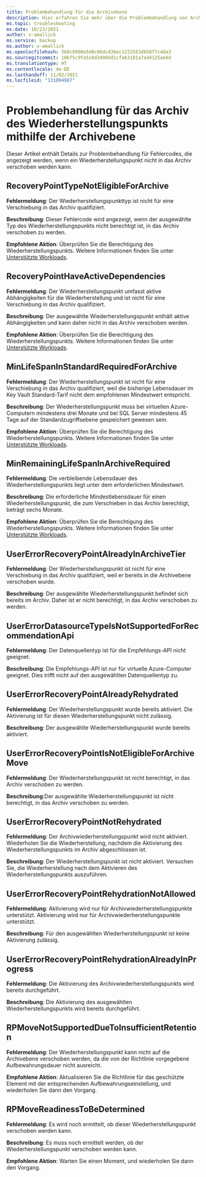 ```yaml
---
title: Problembehandlung für die Archivebene
description: Hier erfahren Sie mehr über die Problembehandlung von Archivebenenfehlern für Azure Backup.
ms.topic: troubleshooting
ms.date: 10/23/2021
author: v-amallick
ms.service: backup
ms.author: v-amallick
ms.openlocfilehash: 560c8900e5d0c06dc436ec1222583db58f7cdda3
ms.sourcegitcommit: 106f5c9fa5c6d3498dd1cfe63181a7ed4125ae6d
ms.translationtype: HT
ms.contentlocale: de-DE
ms.lasthandoff: 11/02/2021
ms.locfileid: "131094987"
---
```

# <a name="troubleshooting-recovery-point-archive-using-archive-tier"></a>Problembehandlung für das Archiv des Wiederherstellungspunkts mithilfe der Archivebene

Dieser Artikel enthält Details zur Problembehandlung für Fehlercodes, die angezeigt werden, wenn ein Wiederherstellungspunkt nicht in das Archiv verschoben werden kann.

## <a name="recoverypointtypenoteligibleforarchive"></a>RecoveryPointTypeNotEligibleForArchive

**Fehlermeldung**: Der Wiederherstellungspunkttyp ist nicht für eine Verschiebung in das Archiv qualifiziert.

**Beschreibung**: Dieser Fehlercode wird angezeigt, wenn der ausgewählte Typ des Wiederherstellungspunkts nicht berechtigt ist, in das Archiv verschoben zu werden.

**Empfohlene Aktion**: Überprüfen Sie die Berechtigung des Wiederherstellungspunkts. Weitere Informationen finden Sie unter [Unterstützte Workloads](archive-tier-support.md#supported-workloads).

## <a name="recoverypointhaveactivedependencies"></a>RecoveryPointHaveActiveDependencies

**Fehlermeldung**: Der Wiederherstellungspunkt umfasst aktive Abhängigkeiten für die Wiederherstellung und ist nicht für eine Verschiebung in das Archiv qualifiziert.

**Beschreibung**: Der ausgewählte Wiederherstellungspunkt enthält aktive Abhängigkeiten und kann daher nicht in das Archiv verschoben werden.

**Empfohlene Aktion**: Überprüfen Sie die Berechtigung des Wiederherstellungspunkts. Weitere Informationen finden Sie unter [Unterstützte Workloads](archive-tier-support.md#supported-workloads).

## <a name="minlifespaninstandardrequiredforarchive"></a>MinLifeSpanInStandardRequiredForArchive

**Fehlermeldung**: Der Wiederherstellungspunkt ist nicht für eine Verschiebung in das Archiv qualifiziert, weil die bisherige Lebensdauer im Key Vault Standard-Tarif nicht dem empfohlenen Mindestwert entspricht.

**Beschreibung**: Der Wiederherstellungspunkt muss bei virtuellen Azure-Computern mindestens drei Monate und bei SQL Server mindestens 45 Tage auf der Standardzugriffsebene gespeichert gewesen sein.

**Empfohlene Aktion**: Überprüfen Sie die Berechtigung des Wiederherstellungspunkts. Weitere Informationen finden Sie unter [Unterstützte Workloads](archive-tier-support.md#supported-workloads).

## <a name="minremaininglifespaninarchiverequired"></a>MinRemainingLifeSpanInArchiveRequired

**Fehlermeldung**: Die verbleibende Lebensdauer des Wiederherstellungspunkts liegt unter dem erforderlichen Mindestwert.

**Beschreibung**: Die erforderliche Mindestlebensdauer für einen Wiederherstellungspunkt, die zum Verschieben in das Archiv berechtigt, beträgt sechs Monate.

**Empfohlene Aktion**: Überprüfen Sie die Berechtigung des Wiederherstellungspunkts. Weitere Informationen finden Sie unter [Unterstützte Workloads](archive-tier-support.md#supported-workloads).

## <a name="usererrorrecoverypointalreadyinarchivetier"></a>UserErrorRecoveryPointAlreadyInArchiveTier

**Fehlermeldung**: Der Wiederherstellungspunkt ist nicht für eine Verschiebung in das Archiv qualifiziert, weil er bereits in die Archivebene verschoben wurde.

**Beschreibung**: Der ausgewählte Wiederherstellungspunkt befindet sich bereits im Archiv. Daher ist er nicht berechtigt, in das Archiv verschoben zu werden.

## <a name="usererrordatasourcetypeisnotsupportedforrecommendationapi"></a>UserErrorDatasourceTypeIsNotSupportedForRecommendationApi

**Fehlermeldung**: Der Datenquellentyp ist für die Empfehlungs-API nicht geeignet.

**Beschreibung**: Die Empfehlungs-API ist nur für virtuelle Azure-Computer geeignet. Dies trifft nicht auf den ausgewählten Datenquellentyp zu.

## <a name="usererrorrecoverypointalreadyrehydrated"></a>UserErrorRecoveryPointAlreadyRehydrated

**Fehlermeldung**: Der Wiederherstellungspunkt wurde bereits aktiviert. Die Aktivierung ist für diesen Wiederherstellungspunkt nicht zulässig.

**Beschreibung**: Der ausgewählte Wiederherstellungspunkt wurde bereits aktiviert.

## <a name="usererrorrecoverypointisnoteligibleforarchivemove"></a>UserErrorRecoveryPointIsNotEligibleForArchiveMove

**Fehlermeldung**: Der Wiederherstellungspunkt ist nicht berechtigt, in das Archiv verschoben zu werden.

**Beschreibung**:Der ausgewählte Wiederherstellungspunkt ist nicht berechtigt, in das Archiv verschoben zu werden.

## <a name="usererrorrecoverypointnotrehydrated"></a>UserErrorRecoveryPointNotRehydrated

**Fehlermeldung**: Der Archivwiederherstellungspunkt wird nicht aktiviert. Wiederholen Sie die Wiederherstellung, nachdem die Aktivierung des Wiederherstellungspunkts im Archiv abgeschlossen ist.

**Beschreibung**: Der Wiederherstellungspunkt ist nicht aktiviert. Versuchen Sie, die Wiederherstellung nach dem Aktivieren des Wiederherstellungspunkts auszuführen.

## <a name="usererrorrecoverypointrehydrationnotallowed"></a>UserErrorRecoveryPointRehydrationNotAllowed

**Fehlermeldung**: Aktivierung wird nur für Archivwiederherstellungspunkte unterstützt. Aktivierung wird nur für Archivwiederherstellungspunkte unterstützt.

**Beschreibung**: Für den ausgewählten Wiederherstellungspunkt ist keine Aktivierung zulässig.

## <a name="usererrorrecoverypointrehydrationalreadyinprogress"></a>UserErrorRecoveryPointRehydrationAlreadyInProgress

**Fehlermeldung**: Die Aktivierung des Archivwiederherstellungspunkts wird bereits durchgeführt.

**Beschreibung**: Die Aktivierung des ausgewählten Wiederherstellungspunkts wird bereits durchgeführt.

## <a name="rpmovenotsupportedduetoinsufficientretention"></a>RPMoveNotSupportedDueToInsufficientRetention

**Fehlermeldung**: Der Wiederherstellungspunkt kann nicht auf die Archivebene verschoben werden, da die von der Richtlinie vorgegebene Aufbewahrungsdauer nicht ausreicht.

**Empfohlene Aktion**: Aktualisieren Sie die Richtlinie für das geschützte Element mit der entsprechenden Aufbewahrungseinstellung, und wiederholen Sie dann den Vorgang.

## <a name="rpmovereadinesstobedetermined"></a>RPMoveReadinessToBeDetermined

**Fehlermeldung**: Es wird noch ermittelt, ob dieser Wiederherstellungspunkt verschoben werden kann.

**Beschreibung**: Es muss noch ermittelt werden, ob der Wiederherstellungspunkt verschoben werden kann.

**Empfohlene Aktion**: Warten Sie einen Moment, und wiederholen Sie dann den Vorgang.
